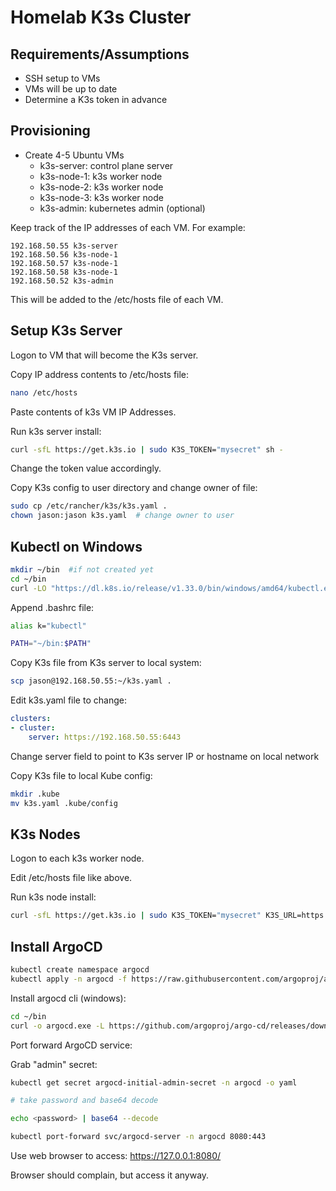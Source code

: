 # Homelab K3s Cluster

## Requirements/Assumptions

* SSH setup to VMs
* VMs will be up to date
* Determine a K3s token in advance

## Provisioning

* Create 4-5 Ubuntu VMs
    * k3s-server: control plane server
    * k3s-node-1: k3s worker node
    * k3s-node-2: k3s worker node
    * k3s-node-3: k3s worker node
    * k3s-admin: kubernetes admin (optional)

Keep track of the IP addresses of each VM. For example:

```
192.168.50.55 k3s-server
192.168.50.56 k3s-node-1
192.168.50.57 k3s-node-1
192.168.50.58 k3s-node-1
192.168.50.52 k3s-admin
```

This will be added to the /etc/hosts file of each VM.

## Setup K3s Server

Logon to VM that will become the K3s server.

Copy IP address contents to /etc/hosts file:

```bash
nano /etc/hosts
```

Paste contents of k3s VM IP Addresses.

Run k3s server install:

```bash
curl -sfL https://get.k3s.io | sudo K3S_TOKEN="mysecret" sh -
```

Change the token value accordingly.

Copy K3s config to user directory and change owner of file:

```bash
sudo cp /etc/rancher/k3s/k3s.yaml .
chown jason:jason k3s.yaml  # change owner to user
```

## Kubectl on Windows

```bash
mkdir ~/bin  #if not created yet
cd ~/bin
curl -LO "https://dl.k8s.io/release/v1.33.0/bin/windows/amd64/kubectl.exe"
```

Append .bashrc file:

```bash
alias k="kubectl"

PATH="~/bin:$PATH"
```

Copy K3s file from K3s server to local system:

```bash
scp jason@192.168.50.55:~/k3s.yaml .
```

Edit k3s.yaml file to change:

```yaml
clusters:
- cluster:
    server: https://192.168.50.55:6443
```

Change server field to point to K3s server IP or hostname on local network

Copy K3s file to local Kube config:

```bash
mkdir .kube
mv k3s.yaml .kube/config
```

## K3s Nodes

Logon to each k3s worker node.

Edit /etc/hosts file like above.

Run k3s node install:

```bash
curl -sfL https://get.k3s.io | sudo K3S_TOKEN="mysecret" K3S_URL=https://k3s-server:6443 sh
```

## Install ArgoCD

```bash
kubectl create namespace argocd
kubectl apply -n argocd -f https://raw.githubusercontent.com/argoproj/argo-cd/stable/manifests/install.yaml
```

Install argocd cli (windows):

```bash
cd ~/bin
curl -o argocd.exe -L https://github.com/argoproj/argo-cd/releases/download/v3.0.3/argocd-windows-amd64.exe
```

Port forward ArgoCD service:

Grab "admin" secret:

```bash
kubectl get secret argocd-initial-admin-secret -n argocd -o yaml

# take password and base64 decode

echo <password> | base64 --decode
```

```bash
kubectl port-forward svc/argocd-server -n argocd 8080:443
```

Use web browser to access: https://127.0.0.1:8080/ 

Browser should complain, but access it anyway.


